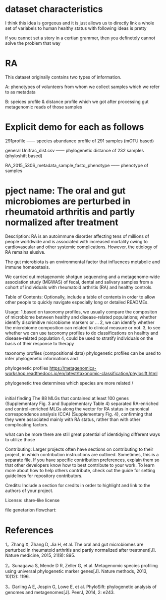 # dataset characteristics
I think this idea is gorgeous and it is just allows us to directly link a whole set of variabels to human healthy status
with following ideas is pretty

if you cannot set a story in a certian grammer, then you definetely cannot solve the problem that way

# RA
This dataset originally contains two types of information.

A: phenotypes of volunteers from whom we collect samples which we refer to as metadata

B: speices profile & distance profile which we got after processing gut metagenomic reads of those samples

# Explicit demo for each as follows
291profile —— species abundance profile of 291 samples (mOTU based)
 
general Unifrac_dist.csv —— phylogenetic distance of 232 samples (phyloshift based)

RA_2015_530S_metadata_sample_fastq_phenotype —— phenotype of samples

# pject name: The oral and gut microbiomes are perturbed in rheumatoid arthritis and partly normalized after treatment

Description: RA is an autoimmune disorder affecting tens of millions of people worldwide and is associated with increased mortality owing to cardiovascular and other systemic complications. However, the etiology of RA remains elusive.

The gut microbiota is an environmental factor that influences metabolic and immune homeostasis.

We carried out metagenomic shotgun sequencing and a metagenome-wide association study (MGWAS) of fecal, dental and salivary samples from a cohort of individuals with rheumatoid arthritis (RA) and healthy controls.

Table of Contents: Optionally, include a table of contents in order to allow other people to quickly navigate especially long or detailed READMEs.

Usage: 
1,based on taxonomy profiles, we usually compare the compositon of microbiome between healthy and disease-related populations; whether identify discrimitive microbiome markers or ...
2, we can identify whether the microbiome composition can related to clinical measure or not.
3, to see whether we can use taconomy profiles to do classifications on healhty and disease-related population
4, could be used to stratify individuals on the basis of their response to therapy

taxonomy profiles (compositional data) 
phylogenetic profiles can be used to infer phylogenetic informations and 

phylogenetic profiles
https://metagenomics-workshop.readthedocs.io/en/latest/taxonomic-classification/phylosift.html

phylogenetic tree determines which species are more related /
######



initial finding
The 88 MLGs that contained at least 100 genes (Supplementary Fig. 3 and Supplementary Table 4) separated RA-enriched and control-enriched MLGs along the vector for RA status in canonical correspondence analysis (CCA) (Supplementary Fig. 4), confirming that they were associated mainly with RA status, rather than with other complicating factors.

what can be more 
there are still great potential of identidying different ways to utilize those 



Contributing: Larger projects often have sections on contributing to their project, in which contribution instructions are outlined. Sometimes, this is a separate file. If you have specific contribution preferences, explain them so that other developers know how to best contribute to your work. To learn more about how to help others contribute, check out the guide for setting guidelines for repository contributors.

Credits: Include a section for credits in order to highlight and link to the authors of your project.

License: share-like license

file genetarion flowchart: 

# References
1，Zhang X, Zhang D, Jia H, et al. The oral and gut microbiomes are perturbed in rheumatoid arthritis and partly normalized after treatment[J]. Nature medicine, 2015, 21(8): 895.

2，Sunagawa S, Mende D R, Zeller G, et al. Metagenomic species profiling using universal phylogenetic marker genes[J]. Nature methods, 2013, 10(12): 1196.

3，Darling A E, Jospin G, Lowe E, et al. PhyloSift: phylogenetic analysis of genomes and metagenomes[J]. PeerJ, 2014, 2: e243.

